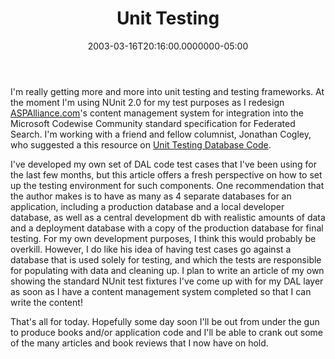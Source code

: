 ﻿---
title: Unit Testing
date: "2003-03-16T20:16:00.0000000-05:00"
description: I'm really getting more and more into unit testing and testing
featuredImage: /img/unit-testing-1.jpg
---

I'm really getting more and more into unit testing and testing frameworks. At the moment I'm using NUnit 2.0 for my test purposes as I redesign [ASPAlliance.com](http://aspalliance.com/)'s content management system for integration into the Microsoft Codewise Community standard specification for Federated Search. I'm working with a friend and fellow columnist, Jonathan Cogley, who suggested a this resource on [Unit Testing Database Code](http://www.dallaway.com/acad/dbunit.html).

I've developed my own set of DAL code test cases that I've been using for the last few months, but this article offers a fresh perspective on how to set up the testing environment for such components. One recommendation that the author makes is to have as many as 4 separate databases for an application, including a production database and a local developer database, as well as a central development db with realistic amounts of data and a deployment database with a copy of the production database for final testing. For my own development purposes, I think this would probably be overkill. However, I do like his idea of having test cases go against a database that is used solely for testing, and which the tests are responsible for populating with data and cleaning up. I plan to write an article of my own showing the standard NUnit test fixtures I've come up with for my DAL layer as soon as I have a content management system completed so that I can write the content!

That's all for today. Hopefully some day soon I'll be out from under the gun to produce books and/or application code and I'll be able to crank out some of the many articles and book reviews that I now have on hold.

